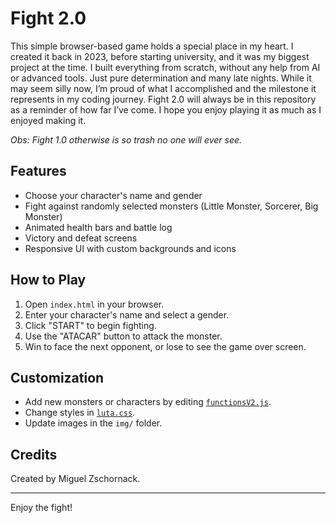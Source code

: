 # Fight 2.0

This simple browser-based game holds a special place in my heart. I created it back in 2023, before starting university, and it was my biggest project at the time. I built everything from scratch, without any help from AI or advanced tools. Just pure determination and many late nights. While it may seem silly now, I’m proud of what I accomplished and the milestone it represents in my coding journey. Fight 2.0 will always be in this repository as a reminder of how far I’ve come. I hope you enjoy playing it as much as I enjoyed making it.

*Obs: Fight 1.0 otherwise is so trash no one will ever see.*

## Features

- Choose your character's name and gender
- Fight against randomly selected monsters (Little Monster, Sorcerer, Big Monster)
- Animated health bars and battle log
- Victory and defeat screens
- Responsive UI with custom backgrounds and icons

## How to Play

1. Open `index.html` in your browser.
2. Enter your character's name and select a gender.
3. Click "START" to begin fighting.
4. Use the "ATACAR" button to attack the monster.
5. Win to face the next opponent, or lose to see the game over screen.

## Customization

- Add new monsters or characters by editing [`functionsV2.js`](functionsV2.js).
- Change styles in [`luta.css`](luta.css).
- Update images in the `img/` folder.

## Credits

Created by Miguel Zschornack.

---

Enjoy the fight!